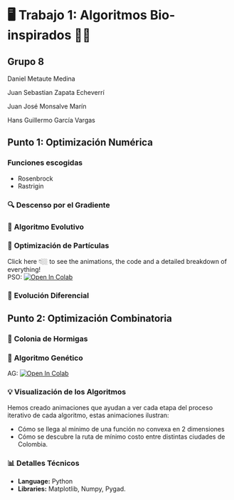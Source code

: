 # 🖥️  **Trabajo 1: Algoritmos Bio-inspirados** 🐍🧬
## **Grupo 8**
Daniel Metaute Medina

Juan Sebastian Zapata Echeverrí

Juan José Monsalve Marín

Hans Guillermo García Vargas


## Punto 1: Optimización Numérica

### **Funciones escogidas**
- Rosenbrock
- Rastrigin

### 🔍 **Descenso por el Gradiente**

### 🐛 **Algoritmo Evolutivo**

### 🦅 **Optimización de Partículas**
Click here 👇🏼 to see the animations, the code and a detailed breakdown of everything!  
PSO: <a href="https://colab.research.google.com/github/metaute73/Trabajo-01-RNA-corregido/blob/main/Punto_1_Optimizaci%C3%B3n_Num%C3%A9rica/Particle_Swarm_Optimization_(PSO).ipynb" target="_parent"><img src="https://colab.research.google.com/assets/colab-badge.svg" alt="Open In Colab"/></a>

### 🦋 **Evolución Diferencial**

## Punto 2: Optimización Combinatoria

### 🐜 **Colonia de Hormigas**

### 🔄 **Algoritmo Genético**
AG: <a href="https://colab.research.google.com/github/metaute73/Trabajo-01-RNA-corregido/blob/main/Punto_2_Optimizaci%C3%B3n_Combinatoria/Algoritmo_Gen%C3%A9tico.ipynb" target="_parent"><img src="https://colab.research.google.com/assets/colab-badge.svg" alt="Open In Colab"/></a>

### 💡 **Visualización de los Algoritmos**
Hemos creado animaciones que ayudan a ver cada etapa del proceso iterativo de cada algoritmo, estas animaciones ilustran:
- Cómo se llega al mínimo de una función no convexa en 2 dimensiones
- Cómo se descubre la ruta de mínimo costo entre distintas ciudades de Colombia.

### 📊 **Detalles Técnicos**
- **Language:** Python
- **Libraries:** Matplotlib, Numpy, Pygad.
